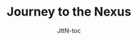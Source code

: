 ---
title: "Journey to the Nexus"
layout: category
permalink: /journey-to-the-nexus/
author_profile: true
author: JttN-toc
taxonomy: JttN
---